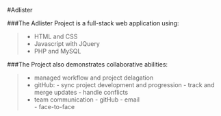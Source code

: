 #Adlister


###The Adlister Project is a full-stack web application using:
> * HTML and CSS
> * Javascript with JQuery
> * PHP and MySQL

###The Project also demonstrates collaborative abilities:
> * managed workflow and project delagation
> * gitHub:
	- sync project development and progression
	- track and merge updates
	- handle conflicts
> * team communication 
	- gitHub 
	- email  
	- face-to-face